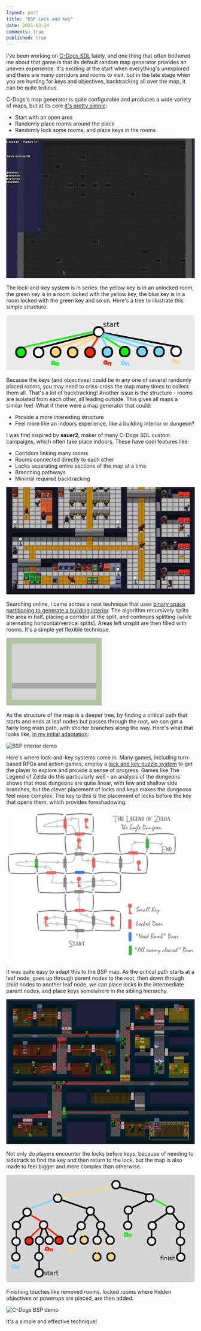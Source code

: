 ```yaml
---
layout: post
title: "BSP Lock and Key"
date: 2021-02-24
comments: true
published: true
---
```

I've been working on [C-Dogs SDL](https://cxong.github.io/cdogs-sdl/) lately, and one thing that often bothered me about that game is that its default random map generator provides an uneven experience. It's exciting at the start when everything's unexplored and there are many corridors and rooms to visit, but in the late stage when you are hunting for keys and objectives, backtracking all over the map, it can be quite tedious.

C-Dogs's map generator is quite configurable and produces a wide variety of maps, but at its core [it's pretty simple](https://github.com/cxong/cdogs-sdl/wiki/Classic-Maps):

- Start with an open area
- Randomly place rooms around the place
- Randomly lock some rooms, and place keys in the rooms

![C-Dogs map](https://raw.githubusercontent.com/cxong/cxong.github.io/master/_posts/cdogs_map.gif)

The lock-and-key system is in series: the yellow key is in an unlocked room, the green key is in a room locked with the yellow key, the blue key is in a room locked with the green key and so on. Here's a tree to illustrate this simple structure:

![C-Dogs map graph](https://raw.githubusercontent.com/cxong/cxong.github.io/master/_posts/cdogs_map_graph.png)

Because the keys (and objectives) could be in any one of several randomly placed rooms, you may need to criss-cross the map many times to collect them all. That's a lot of backtracking! Another issue is the structure - rooms are isolated from each other, all leading outside. This gives all maps a similar feel. What if there were a map generator that could:

- Provide a more interesting structure
- Feel more like an indoors experience, like a building interior or dungeon?

I was first inspired by **sauer2**, maker of many C-Dogs SDL custom campaigns, which often take place indoors. These have cool features like:

- Corridors linking many rooms
- Rooms connected directly to each other
- Locks separating entire sections of the map at a time
- Branching pathways
- Minimal required backtracking

![Space Pirates map](https://raw.githubusercontent.com/cxong/cxong.github.io/master/_posts/space_pirates_map.png)

Searching online, I came across a neat technique that uses [binary space partitioning to generate a building interior](https://gamedev.stackexchange.com/a/48216/26250). The algorithm recursively splits the area in half, placing a corridor at the split, and continues splitting (while alternating horizontal/vertical splits). Areas left unsplit are then filled with rooms. It's a simple yet flexible technique.

![BSP algo](https://raw.githubusercontent.com/cxong/cxong.github.io/master/_posts/bsp_algo.gif)

As the structure of the map is a deeper tree, by finding a critical path that starts and ends at leaf nodes but passes through the root, we can get a fairly long main path, with shorter branches along the way. Here's what that looks like, [in my initial adaptation](https://github.com/cxong/gomapgen#--algobspinterior---corridorwidth2):

![BSP interior demo](https://raw.githubusercontent.com/cxong/gomapgen/master/examples/bspinterior.gif)

Here's where lock-and-key systems come in. Many games, including turn-based RPGs and action games, employ a [lock and key puzzle system](https://tvtropes.org/pmwiki/pmwiki.php/Main/LockAndKeyPuzzle) to get the player to explore and provide a sense of progress. Games like The Legend of Zelda do this particularly well - an analysis of the dungeons shows that most dungeons are quite linear, with few and shallow side branches, but the clever placement of locks and keys makes the dungeons feel more complex. The key to this is the placement of locks before the key that opens them, which provides foreshadowing.

![Zelda dungeon](https://raw.githubusercontent.com/cxong/cxong.github.io/master/_posts/first-zelda-dungeon.png)

It was quite easy to adapt this to the BSP map. As the critical path starts at a leaf node, goes up through parent nodes to the root, then down through child nodes to another leaf node, we can place locks in the intermediate parent nodes, and place keys somewhere in the sibling hierarchy.

![C-Dogs BSP path](https://raw.githubusercontent.com/cxong/cxong.github.io/master/_posts/cdogs_bsp_path.png)

Not only do players encounter the locks before keys, because of needing to sidetrack to find the key and then return to the lock, but the map is also made to feel bigger and more complex than otherwise.

![C-Dogs BSP graph](https://raw.githubusercontent.com/cxong/cxong.github.io/master/_posts/cdogs_bsp_graph.png)

Finishing touches like removed rooms, locked rooms where hidden objectives or powerups are placed, are then added.

![C-Dogs BSP demo](https://user-images.githubusercontent.com/1083215/108699978-154ff480-755a-11eb-9ea4-184aeab888ed.gif)

It's a simple and effective technique!
